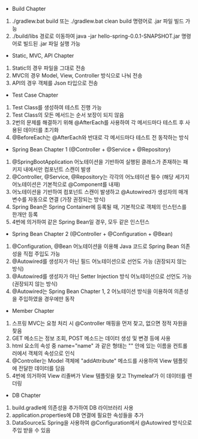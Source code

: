 - Build Chapter
1. ./gradlew.bat build 또는 ./gradlew.bat clean build 명령어로 .jar 파일 빌드 가능
2. ./build/libs 경로로 이동하여 java -jar hello-spring-0.0.1-SNAPSHOT.jar 명령어로 빌드된 .jar 파일 실행 가능

- Static, MVC, API Chapter
1. Static의 경우 파일을 그대로 전송
2. MVC의 경우 Model, View, Controller 방식으로 나눠 전송
3. API의 경우 객체를 Json 타입으로 전송

- Test Case Chapter
1. Test Class를 생성하여 테스트 진행 가능
2. Test Class의 모든 메서드는 순서 보장이 되지 않음
3. 2번의 문제를 해결하기 위해 @AfterEach를 사용하여 각 메서드마다 테스트 후 사용된 데이터를 초기화
4. @BeforeEach는 @AfterEach와 반대로 각 메서드마다 테스트 전 동작하는 방식

- Spring Bean Chapter 1 (@Controller + @Service + @Repository)
1. @SpringBootApplication 어노테이션을 기반하여 실행된 클래스가 존재하는 패키지 내에서만 컴포넌트 스캔이 발생
2. @Controller, @Service, @Repository는 각각의 어노테이션 필수 (해당 세가지 어노테이션은 기본적으로 @Component를 내재)
3. 어노테이션을 기반하여 컴포넌트 스캔이 발생하고 @Autowired가 생성자의 매개변수를 자동으로 연결 (가장 권장되는 방식)
4. Spring Bean은 Spring Container에 등록될 때, 기본적으로 객체의 인스턴스를 한개만 등록
5. 4번에 의거하여 같은 Spring Bean일 경우, 모두 같은 인스턴스

- Spring Bean Chapter 2 (@Controller + @Configuration + @Bean)
1. @Configuration, @Bean 어노테이션을 이용해 Java 코드로 Spring Bean 의존성을 직접 주입도 가능
2. @Autowired를 생성자가 아닌 필드 어노테이션으로 선언도 가능 (권장되지 않는 방식)
3. @Autowired를 생성자가 아닌 Setter Injection 방식 어노테이션으로 선언도 가능 (권장되지 않는 방식)
4. @Autowired는 Spring Bean Chapter 1, 2 어노테이션 방식을 이용하여 의존성을 주입하였을 경우에만 동작

- Member Chapter
1. 스프링 MVC는 요청 처리 시 @Controller 매핑을 먼저 찾고, 없으면 정적 자원을 찾음
2. GET 메소드는 정보 조회, POST 메소드는 데이터 생성 및 변경 등에 사용
3. html 요소의 속성 중 name="name" 과 같은 형태는 "" 안에 있는 이름을 컨트롤러에서 객체의 속성으로 인식
4. @Controller는 Model 객체에 "addAttribute" 메소드를 사용하여 View 템플릿에 전달한 데이터를 담음
5. 4번에 의거하여 View 리졸버가 View 템플릿을 찾고 Thymeleaf가 이 데이터를 렌더링

- DB Chapter
1. build.gradle에 의존성을 추가하여 DB 라이브러리 사용
2. application.properties에 DB 연결에 필요한 속성들을 추가
3. DataSource도 Spring을 사용하여 @Configuration에서 @Autowired 방식으로 주입 받을 수 있음
